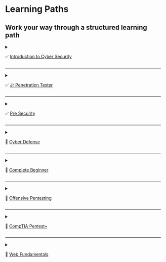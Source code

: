 # Learning Paths
## Work your way through a structured learning path

<details>
    <summary>
        
✅ [Introduction to Cyber Security](https://tryhackme.com/path-action/introtocyber/join)
    </summary>
        

![Image not set yet](https://assets.tryhackme.com/img/paths/introduction-to-cyber.jpg)


### Learn the core skills required to start a career in cyber security
#### Cyber Security is a huge topic, and it can be challenging to know where to start. 
#### This path will give you a hands-on introduction to different areas within cyber, including:


*   Learn about different careers in cyber
*   Hack your first application
*   Defend against a live cyber attack
*   Explore security topics in the industry

- 24 Hours

- Easy



## 1️⃣ Introduction to Cyber Security
### Understand what is offensive and defensive security, and learn about careers available in cyber.
- Intro to Offensive Security
    - Hack your first website (legally in a safe environment) and experience an ethical hacker's job.

- Intro to Defensive Security
    - Introducing defensive security and related topics, such as threat intelligence, SOC, DFIR, and SIEM.

- Careers in Cyber
    - Learn about the different careers in cyber security.


## 2️⃣ Introduction to Offensive Security
### Understand what Offensive Security entails, and practice breaking into computer systems by exploiting applications and networks.

- Web Application Security
    - Learn about web applications and explore some of their common security issues.

- Operating System Security
    - This room introduces users to operating system security and demonstrates SSH authentication on Linux.

- Network Security
    - Learn about network security, understand attack methodology, and practice hacking into a target server.


## 3️⃣ Introduction to Defensive Security
### Learn Defensive Security by using digital forensics in an investigation and applying security operations to stop a live cyber attack.

- Intro to Digital Forensics
    - Learn about digital forensics and related processes and experiment with a practical example.

- Security Operations
    - Learn about Security Operations Center (SOC): its responsibilities, services, and data sources.

- [Certificate]()

![image](https://user-images.githubusercontent.com/51442719/171312538-49b1be06-a7a0-46e5-b2d3-532870ba32de.png)


#### Completing this learning path will give you the knowledge to kick start your cyber journey.

</details>

---

<details>
    <summary>
        
✅ [Jr Penetration Tester](https://tryhackme.com/path-action/jrpenetrationtester/join)
    </summary>

![Image not set yet](https://assets.tryhackme.com/img/paths/jr-penetration-tester-2.jpg)


### Learn the necessary skills to start a career as a penetration tester

*   Pentesting methodologies and tactics
*   Enumeration, exploitation and reporting
*   Realistic hands-on hacking exercises
*   Learn security tools used in the industry

- 56 Hours

- Intermediate

### Career
- Use this path to work towards a career in cyber
    - Penetration Tester

- [Certificate]()

![image](https://user-images.githubusercontent.com/51442719/171312671-9c08c137-dea8-4142-a481-13a013780968.png)

</details>

---

<details>
    <summary>
        
✅ [Pre Security](https://tryhackme.com/path-action/presecurity/join)
    </summary>

![Image not set yet](https://assets.tryhackme.com/img/paths/cyberfundamentals.png)


### Before hacking something, you first need to understand the basics.

*   Cyber security basics
*   Networking basics and weaknesses  
    
*   The web and common attacks
*   Learn to use the Linux operating system

- 40 Hours

- Easy

- [Certificate]()

![image](https://user-images.githubusercontent.com/51442719/171312637-401f2896-bc45-4e4a-9925-bfbe871f0a85.png)

</details>

---

<details>
    <summary>
        
🔰 [Cyber Defense](https://tryhackme.com/path-action/blueteam/join)
    </summary>

![Image not set yet](https://assets.tryhackme.com/img/paths/defensivesecurity.png)


### Learn how to analyse and defend against real-world cyber threats/attacks

*   Detect threats
*   Gather threat actor intelligence
*   Understand and emulate adversary TTPs
*   Identify and respond to incidents

- 48 Hours

- Intermediate

---

- [x] Cyber Defense Introduction
  - Learn the basics of networking, host-based systems, and active directory. These rooms will give you the foundational knowledge needed to grasp more advanced concepts.

- [ ] Threat and Vulnerability Management
  - Identify how attackers are developing their techniques to use in your defensive strategy.

- [ ] Security Operations & Monitoring
  - Learn how to configure and utilise tooling to ensure that suspicious activity is quickly identified and dealt with in your environment.

- [ ] Threat Emulation
  - The best way to understand how attackers work is to get hands on experience with their techniques.

- [ ] Incident Response and Forensics
  - Incidents are inevitable. Learn how to identify and respond to them.

- [ ] Malware Analysis
  - Analyse malicious files to prevent malicious actions and identify attacks.

---
    
## ✅ Cyber Defense Introduction

![image](https://user-images.githubusercontent.com/51442719/172023605-8ed749f4-a05f-4a7b-b74b-457016872d06.png)

### Learn the basics of networking, host-based systems, and active directory. <br> These rooms will give you the foundational knowledge needed to grasp more advanced concepts.

---

![image](https://user-images.githubusercontent.com/51442719/172024424-51253745-fa68-4efe-aae8-799cd5c290f8.png)

-[x] [Tutorial](https://tryhackme.com/jr/tutorial)
  - Learn how to use a TryHackMe room to start your upskilling in cyber security.
    - Task 1  Starting your first machine

---

![image](https://user-images.githubusercontent.com/51442719/172024427-31916176-eb1a-4607-a70e-61904d3576ba.png)

- [x] [Introductory Networking](https://tryhackme.com/jr/introtonetworking)
  - An introduction to networking theory and basic networking tools
    - Task 1  Introduction
    - Task 2  The OSI Model: An Overview
    - Task 3  Encapsulation
    - Task 4  The TCP/IP Model
    - Task 5  `Networking Tools` Ping
    - Task 6  `Networking Tools` Traceroute
    - Task 7  `Networking Tools` WHOIS
    - Task 8  `Networking Tools` Dig
    - Task 9  Further Reading

---

![image](https://user-images.githubusercontent.com/51442719/172024432-99c47551-0a34-44bc-a0b6-dff67fd30659.png)

- [x] [Network Services](https://tryhackme.com/jr/networkservices)
  - Learn about, then enumerate and exploit a variety of network services and misconfigurations.
    - Task 1  Get Connected
    - Task 2  Understanding SMB
    - Task 3  Enumerating SMB
    - Task 4  Exploiting SMB
    - Task 5  Understanding Telnet
    - Task 6  Enumerating Telnet
    - Task 7  Exploiting Telnet
    - Task 8  Understanding FTP
    - Task 9  Enumerating FTP
    - Task 10  Exploiting FTP
    - Task 11  Expanding Your Knowledge

---

![image](https://user-images.githubusercontent.com/51442719/172024437-ee765965-be1a-4bf8-9c19-1c2b68b0e73d.png)

- [x] [Network Services 2](https://tryhackme.com/jr/networkservices2)
  - Enumerating and Exploiting More Common Network Services & Misconfigurations
    - Task 1  Get Connected
    - Task 2  Understanding NFS
    - Task 3  Enumerating NFS
    - Task 4  Exploiting NFS
    - Task 5  Understanding SMTP
    - Task 6  Enumerating SMTP
    - Task 7  Exploiting SMTP
    - Task 8  Understanding MySQL
    - Task 9  Enumerating MySQL
    - Task 10  Exploiting MySQL
    - Task 11  Further Learning

---

![image](https://user-images.githubusercontent.com/51442719/172024440-a6f01ed1-426d-46ed-b6ad-71e352439db9.png)

- [x] [Wireshark 101](https://tryhackme.com/jr/wireshark)
  - Learn the basics of Wireshark and how to analyze various protocols and PCAPs
    - Task 1  Introduction
    - Task 2  Installation
    - Task 3  Wireshark Overview
    - Task 4  Collection Methods
    - Task 5  Filtering Captures
    - Task 6  Packet Dissection
    - Task 7  ARP Traffic
    - Task 8  ICMP Traffic
    - Task 9  TCP Traffic
    - Task 10  DNS Traffic
    - Task 11  HTTP Traffic
    - Task 12  HTTPS Traffic
    - Task 13  Analyzing Exploit PCAPs
    - Task 14  Conclusion    

---

![image](https://user-images.githubusercontent.com/51442719/172024443-94b7a3ec-ffef-4612-a862-2a5ee9ba7310.png)

- [x] [Windows Fundamentals 1](https://tryhackme.com/jr/windowsfundamentals1xbx)
  - In part 1 of the Windows Fundamentals module, we'll start our journey learning about the Windows desktop, the NTFS file system, UAC, the Control Panel, and more..
    - Task 1  Introduction to Windows
    - Task 2  Windows Editions
    - Task 3  The Desktop (GUI)
    - Task 4  The File System
    - Task 5  The Windows\System32 Folders
    - Task 6  User Accounts, Profiles, and Permissions
    - Task 7  User Account Control
    - Task 8  Settings and the Control Panel
    - Task 9  Task Manager
    - Task 10  Conclusion

---

![image](https://user-images.githubusercontent.com/51442719/172024447-d6002f6a-749c-491b-b5ae-d9c697742205.png)

- [x] [Active Directory Basics](https://tryhackme.com/jr/activedirectorybasics)
  - Learn the basics of Active Directory and how it is used in the real world today
    - Task 1  Introduction
    - Task 2  Physical Active Directory
    - Task 3  The Forest
    - Task 4  Users + Groups
    - Task 5  Trusts + Policies
    - Task 6  Active Directory Domain Services + Authentication
    - Task 7  AD in the Cloud
    - Task 8  Hands-On Lab
    - Task 9  Conclusion

---    

## 🔲 Threat and Vulnerability Management

![image](https://user-images.githubusercontent.com/51442719/172023616-fd73eaf3-91b6-4fd0-835f-a6e87e82a8b0.png)

### Identify how attackers are developing their techniques to use in your defensive strategy.

---

![image](https://user-images.githubusercontent.com/51442719/172024262-15ef5b8b-9089-46d5-ad73-a1e3dc0fff05.png)

- [x] [Nessus](https://tryhackme.com/jr/rpnessusredux)
  - Learn how to set up and use Nessus, a popular vulnerability scanner.
    - Task 1  Introduction
    - Task 2  Installation
    - Task 3  Navigation and Scans
    - Task 4  Scanning!
    - Task 5  Scanning a Web Application!

---

![image](https://user-images.githubusercontent.com/51442719/172024288-d8bc9e9f-622a-4d61-8b20-858e3cf5a21f.png)

- [x] [MITRE](https://tryhackme.com/jr/mitre)
  - This room will discuss the various resources MITRE has made available for the cybersecurity community.
    - Task 1  Introduction to MITRE
    - Task 2  Basic Terminology
    - Task 3  ATT&CK® Framework
    - Task 4  CAR Knowledge Base
    - Task 5  Shield Active Defense
    - Task 6  ATT&CK® Emulation Plans
    - Task 7  ATT&CK® and Threat Intelligence
    - Task 8  Conclusion

---

![image](https://user-images.githubusercontent.com/51442719/172024299-5920c661-dc7c-4a60-9102-277d0708f644.png)

- [ ] 🔰 [Yara](https://tryhackme.com/jr/yara)
  - Learn the applications and language that is Yara for everything threat intelligence, forensics, and threat hunting!
    - Task 1  Introduction
    - Task 2  What is Yara?
    - Task 3  Installing Yara (Ubuntu/Debian & Windows)
    - Task 4  Deploy
    - Task 5  Introduction to Yara Rules
    - Task 6  Expanding on Yara Rules
    - Task 7  Yara Modules
    - Task 8  Other tools and Yara
    - Task 9  Using LOKI and its Yara rule set
    - Task 10  Creating Yara rules with yarGen
    - Task 11  Valhalla
    - Task 12  Conclusion

---

![image](https://user-images.githubusercontent.com/51442719/172024304-dce0cbfd-86ec-4a80-9e55-d2b7d543218d.png)

- [Intro to ISAC](https://tryhackme.com/jr/introtoisac)
  - Learn how to utilize Information Sharing and Analysis Centers to gather threat intelligence and collect IOCs.

---

![image](https://user-images.githubusercontent.com/51442719/172024311-57a2b93c-f33c-4282-885d-c0f4da2e5b87.png)

- [Zero Logon](https://tryhackme.com/jr/zer0logon)
  - Learn about and exploit the ZeroLogon vulnerability that allows an attacker to go from Zero to Domain Admin without any valid credentials.

---

![image](https://user-images.githubusercontent.com/51442719/172024320-eb74a2de-9fe2-48c5-8089-7220885415a0.png)

- [OpenVAS](https://tryhackme.com/jr/openvas)
  - Learn the basics of threat and vulnerability management using Open Vulnerability Assessment Scanning

---

![image](https://user-images.githubusercontent.com/51442719/172024331-67d8ae95-6304-4bf1-8ad6-376a0c654634.png)

- [MISP](https://tryhackme.com/jr/misp)
  - Walkthrough on the use of MISP as a Threat Sharing Platform

---

## 🔲 Security Operations & Monitoring

![image](https://user-images.githubusercontent.com/51442719/172023625-ab6a3e14-346e-46d1-8b14-fef6a3088456.png)

### Learn how to configure and utilise tooling to ensure that suspicious activity is quickly identified and dealt with in your environment.

---

## 🔲 Threat Emulation

![image](https://user-images.githubusercontent.com/51442719/172023631-d6ae833a-10b1-4454-9d6b-674637867057.png)

### The best way to understand how attackers work is to get hands on experience with their techniques.

---

## 🔲 Incident Response and Forensics

![image](https://user-images.githubusercontent.com/51442719/172023640-664756e6-2726-4d7f-85f2-459610c6c996.png)

### Incidents are inevitable. Learn how to identify and respond to them.

---

## 🔲 Malware Analysis

![image](https://user-images.githubusercontent.com/51442719/172023643-c1880055-4b8b-4243-a0f5-48725dc365ed.png)

### Analyse malicious files to prevent malicious actions and identify attacks.

---
    
</details>

---

<details>
    <summary>
        
🔰 [Complete Beginner](https://tryhackme.com/path-action/beginner/join)
    </summary>

![Image not set yet](https://assets.tryhackme.com/img/paths/completebeginner.jpg)


### Learn the core skills required to start a career in cyber security

*   Web application security
*   Network security
*   Basic Linux
*   Scripting

- 64 Hours

- Easy

### Career
- Use this path to work towards a career in cyber
    - Penetration Tester
    - Security Analyst

</details>

---

<details>
    <summary>
        
🔰 [Offensive Pentesting](https://tryhackme.com/path-action/pentesting/join)
    </summary>

![Image not set yet](https://assets.tryhackme.com/img/paths/offensivepentesting.jpg)


### Prepare yourself for real world penetration testing:

*   Utilise industry standard tools
*   Learn realistic attack scenarios
*   Train in offensive security
*   Supporting exercises & resources

- 47 Hours

- Intermediate

</details>

---

<details>
    <summary>
        
🔰 [CompTIA Pentest+](https://tryhackme.com/path-action/pentestplus/join)
    </summary>

![Image not set yet](https://i.imgur.com/ijlQ3wZ.jpg)


### Complete this pathway and receive 10% off the Pentest+ exam!

*   Hands-on exercises aligning to PenTest+ exam objectives
*   Practical exam preparation to help you with the Performance Based Questions

- 51 Hours

- Easy

</details>

---

<details>
    <summary>
        
🔰 [Web Fundamentals](https://tryhackme.com/path-action/web/join)
    </summary>

![Image not set yet](https://assets.tryhackme.com/img/paths/web.jpg)


### A pathway to web application security.

*   Understand web fundamentals
*   Major vulnerabilities explained
*   Learn industry-used tools
*   Web application assessments

- 32 Hours

- Easy

</details>
